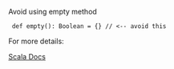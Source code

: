 Avoid using empty method

     def empty(): Boolean = {} // <-- avoid this

 For more details:

 [Scala Docs](https://docs.scala-lang.org/overviews/quasiquotes/expression-details.html#function)